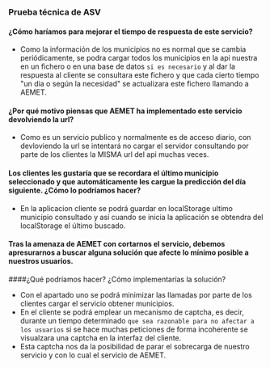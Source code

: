 ### Prueba técnica de ASV

#### ¿Cómo haríamos para mejorar el tiempo de respuesta de este servicio?
* Como la información de los municipios no es normal que se cambia periódicamente, se podra cargar todos los
  municipios en la api nuestra en un fichero o en una base de datos `si es necesario` y al dar la respuesta al cliente se consultara este fichero
  y que cada cierto tiempo "un dia o según la necesidad" se actualizara este fichero llamando a AEMET.

#### ¿Por qué motivo piensas que AEMET ha implementado este servicio devolviendo la url?
* Como es un servicio publico y normalmente es de acceso diario, con devloviendo la url se intentará no cargar el servidor
  consultando por parte de los clientes la MISMA url del api muchas veces.

#### Los clientes  les gustaría que se recordara el último municipio seleccionado y que automáticamente les cargue la predicción del día siguiente. ¿Cómo lo podríamos hacer?
* En la aplicacion cliente se podrá guardar en localStorage ultimo municipio consultado y así cuando se
  inicia la aplicación se obtendra del localStorage el último buscado.

#### Tras la amenaza de AEMET con cortarnos el servicio, debemos apresurarnos a buscar alguna solución que afecte lo mínimo posible a nuestros usuarios.
####¿Qué podríamos hacer? ¿Cómo implementarías la solución?

* Con el apartado uno se podrá minimizar las llamadas por parte de los clientes cargar el servicio obtener
 municipios.
* En el cliente se podrá emplear un mecanismo de captcha, es decir, durante un tiempo determinado `que sea razonable para no afectar a los usuarios`
 si se hace muchas peticiones de forma incoherente se visualzara una captcha en la interfaz del cliente.
* Esta captcha nos da la posibilidad de parar el sobrecarga de nuestro servicio y con lo cual el servicio de AEMET.